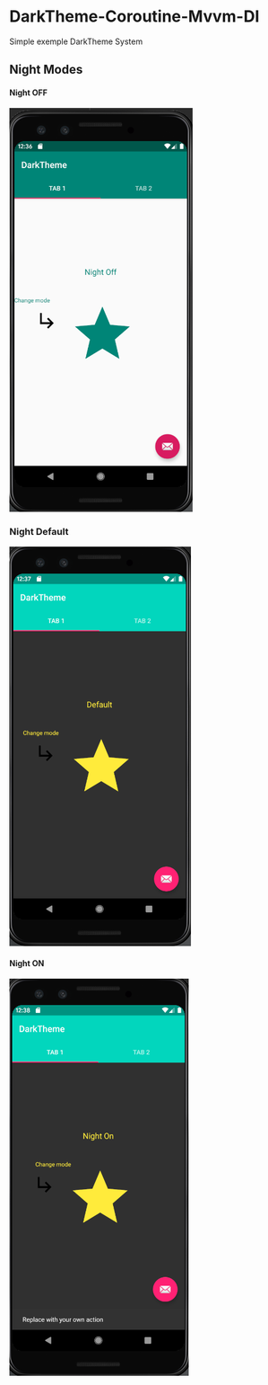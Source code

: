 # DarkTheme-Coroutine-Mvvm-DI
Simple exemple DarkTheme System


## Night Modes

#### Night OFF
![](https://github.com/jaozinfs/DarkTheme-Coroutine-Mvvm-DI/blob/master/img/1.png)
### Night Default
![](https://github.com/jaozinfs/DarkTheme-Coroutine-Mvvm-DI/blob/master/img/2.png)
#### Night ON
![](https://github.com/jaozinfs/DarkTheme-Coroutine-Mvvm-DI/blob/master/img/3.png)
